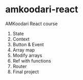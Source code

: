 # amkoodari-react

AMKoodari React course

1. State
2. Context
3. Button & Event
4. Array map
5. Modify arrays
6. Ref with functions
7. Router
8. Final project
